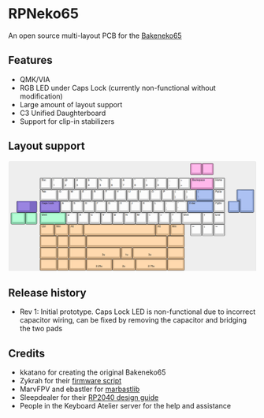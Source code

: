 # RPNeko65

An open source multi-layout PCB for the [Bakeneko65](https://github.com/kkatano/bakeneko-65)

## Features
- QMK/VIA
- RGB LED under Caps Lock (currently non-functional without modification)
- Large amount of layout support
- C3 Unified Daughterboard
- Support for clip-in stabilizers

## Layout support
![alt text](./images/rev1_layout_support.png "Layout Support")

## Release history
- Rev 1: Initial prototype. Caps Lock LED is non-functional due to incorrect capacitor wiring, can be fixed by removing the capacitor and bridging the two pads

## Credits
- kkatano for creating the original Bakeneko65
- Zykrah for their [firmware script](https://github.com/zykrah/firmware-scripts)
- MarvFPV and ebastler for [marbastlib](https://github.com/ebastler/marbastlib)
- Sleepdealer for their [RP2040 design guide](https://github.com/Sleepdealr/RP2040-designguide)
- People in the Keyboard Atelier server for the help and assistance
